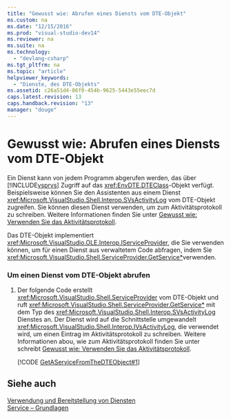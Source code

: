 ```yaml
---
title: "Gewusst wie: Abrufen eines Diensts vom DTE-Objekt"
ms.custom: na
ms.date: "12/15/2016"
ms.prod: "visual-studio-dev14"
ms.reviewer: na
ms.suite: na
ms.technology: 
  - "devlang-csharp"
ms.tgt_pltfrm: na
ms.topic: "article"
helpviewer_keywords: 
  - "Dienste, des DTE-Objekts"
ms.assetid: c26a51d4-86f0-454b-9625-5443e55eec7d
caps.latest.revision: 13
caps.handback.revision: "13"
manager: "douge"
---
```

# Gewusst wie: Abrufen eines Diensts vom DTE-Objekt
Ein Dienst kann von jedem Programm abgerufen werden, das über [!INCLUDE[vsprvs](../assembler/masm/includes/vsprvs_md.md)] Zugriff auf das <xref:EnvDTE.DTEClass>\-Objekt verfügt.  Beispielsweise können Sie den Assistenten aus einem Dienst <xref:Microsoft.VisualStudio.Shell.Interop.SVsActivityLog> vom DTE\-Objekt zugreifen.  Sie können diesen Dienst verwenden, um zum Aktivitätsprotokoll zu schreiben.  Weitere Informationen finden Sie unter [Gewusst wie: Verwenden Sie das Aktivitätsprotokoll](../Topic/How%20to:%20Use%20the%20Activity%20Log.md).  
  
 Das DTE\-Objekt implementiert <xref:Microsoft.VisualStudio.OLE.Interop.IServiceProvider>, die Sie verwenden können, um für einen Dienst aus verwaltetem Code abfragen, indem Sie <xref:Microsoft.VisualStudio.Shell.ServiceProvider.GetService*>verwenden.  
  
### Um einen Dienst vom DTE\-Objekt abrufen  
  
1.  Der folgende Code erstellt <xref:Microsoft.VisualStudio.Shell.ServiceProvider> vom DTE\-Objekt und ruft <xref:Microsoft.VisualStudio.Shell.ServiceProvider.GetService*> mit dem Typ des <xref:Microsoft.VisualStudio.Shell.Interop.SVsActivityLog> Dienstes an.  Der Dienst wird auf die Schnittstelle umgewandelt <xref:Microsoft.VisualStudio.Shell.Interop.IVsActivityLog>, die verwendet wird, um einen Eintrag im Aktivitätsprotokoll zu schreiben.  Weitere Informationen abou, wie zum Aktivitätsprotokoll finden Sie unter schreibt [Gewusst wie: Verwenden Sie das Aktivitätsprotokoll](../Topic/How%20to:%20Use%20the%20Activity%20Log.md).  
  
     [!CODE [GetAServiceFromTheDTEObject#1](../CodeSnippet/VS_Snippets_VSSDK/getaservicefromthedteobject#1)]  
  
## Siehe auch  
 [Verwendung und Bereitstellung von Diensten](../Topic/Using%20and%20Providing%20Services.md)   
 [Service – Grundlagen](../Topic/Service%20Essentials.md)